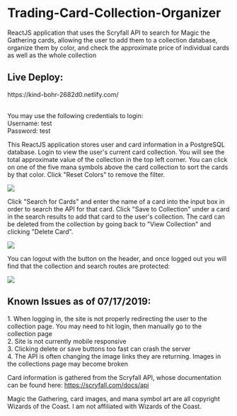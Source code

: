 # Trading-Card-Collection-Organizer
ReactJS application that uses the Scryfall API to search for Magic the Gathering cards, allowing the user to add them to a collection database, organize them by color, and check the approximate price of individual cards as well as the whole collection

<h2>Live Deploy:</h2>
https://kind-bohr-2682d0.netlify.com/
<br>
<br>
<p/>
You may use the following credentials to login:
<br>
Username: test
<br>
Password: test

This ReactJS application stores user and card information in a PostgreSQL database. Login to view the user's current card collection. You will see the total approximate value of the collection in the top left corner. You can click on one of the five mana symbols above the card collection to sort the cards by that color. Click "Reset Colors" to remove the filter. 

<img src="gifs/loginfilter.gif"/>

Click "Search for Cards" and enter the name of a card into the input box in order to search the API for that card. Click "Save to Collection" under a card in the search results to add that card to the user's collection. The card can be deleted from the collection by going back to "View Collection" and clicking "Delete Card". 

<img src="gifs/searchdelete.gif"/>

You can logout with the button on the header, and once logged out you will find that the collection and search routes are protected:

<img src="gifs/logout.gif"/>

<h2>Known Issues as of 07/17/2019:</h2>
1. When logging in, the site is not properly redirecting the user to the collection page. You may need to hit login, then manually go to the collection page
<br>
2. Site is not currently mobile responsive
<br>
3. Clicking delete or save buttons too fast can crash the server
<br>
4. The API is often changing the image links they are returning. Images in the collections page may become broken

Card information is gathered from the Scryfall API, whose documentation can be found here: https://scryfall.com/docs/api

Magic the Gathering, card images, and mana symbol art are all copyright Wizards of the Coast. I am not affiliated with Wizards of the Coast.
